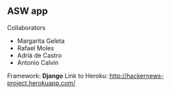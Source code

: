 ## ASW app

Collaborators

+ Margarita Geleta
+ Rafael Moles
+ Adrià de Castro
+ Antonio Calvin

Framework: **Django**
Link to Heroku: http://hackernews-project.herokuapp.com/


